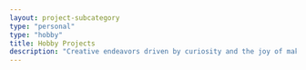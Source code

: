 ```yaml
---
layout: project-subcategory
type: "personal"
type: "hobby"
title: Hobby Projects    
description: "Creative endeavors driven by curiosity and the joy of making"
---
```

